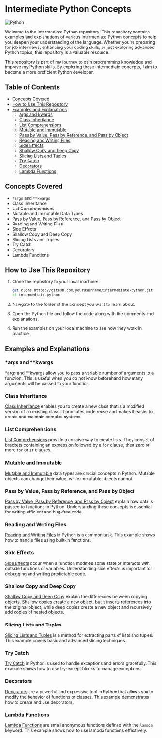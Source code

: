 # Intermediate Python Concepts
![Python](https://img.shields.io/badge/Python-3.x-blue.svg)

Welcome to the Intermediate Python repository! This repository contains examples and explanations of various intermediate Python concepts to help you deepen your understanding of the language. Whether you're preparing for job interviews, enhancing your coding skills, or just exploring advanced Python topics, this repository is a valuable resource.

This repository is part of my journey to gain programming knowledge and improve my Python skills. By exploring these intermediate concepts, I aim to become a more proficient Python developer.

## Table of Contents

- [Concepts Covered](#concepts-covered)
- [How to Use This Repository](#how-to-use-this-repository)
- [Examples and Explanations](#examples-and-explanations)
  - [args and kwargs](#args-and-kwargs)
  - [Class Inheritance](#class-inheritance)
  - [List Comprehensions](#list-comprehensions)
  - [Mutable and Immutable](#mutable-and-immutable)
  - [Pass by Value, Pass by Reference, and Pass by Object](#pass-by-value-pass-by-reference-and-pass-by-object)
  - [Reading and Writing Files](#reading-and-writing-files)
  - [Side Effects](#side-effects)
  - [Shallow Copy and Deep Copy](#shallow-copy-and-deep-copy)
  - [Slicing Lists and Tuples](#slicing-lists-and-tuples)
  - [Try Catch](#try-catch)
  - [Decorators](#decorators)
  - [Lambda Functions](#lambda-functions)

## Concepts Covered

- `*args` and `**kwargs`
- Class Inheritance
- List Comprehensions
- Mutable and Immutable Data Types
- Pass by Value, Pass by Reference, and Pass by Object
- Reading and Writing Files
- Side Effects
- Shallow Copy and Deep Copy
- Slicing Lists and Tuples
- Try Catch
- Decorators
- Lambda Functions

## How to Use This Repository

1. Clone the repository to your local machine:

   ```bash
   git clone https://github.com/yourusername/intermediate-python.git
   cd intermediate-python
   ```

2. Navigate to the folder of the concept you want to learn about.
3. Open the Python file and follow the code along with the comments and explanations.
4. Run the examples on your local machine to see how they work in practice.

## Examples and Explanations

### \*args and \*\*kwargs

[\*args and \*\*kwargs](./args_kwargs/playground.py) allow you to pass a variable number of arguments to a function. This is useful when you do not know beforehand how many arguments will be passed to your function.

### Class Inheritance

[Class Inheritance](./class_inherirance/main.py) enables you to create a new class that is a modified version of an existing class. It promotes code reuse and makes it easier to create and maintain complex systems.

### List Comprehensions

[List Comprehensions](./list_comprehensions/main.py) provide a concise way to create lists. They consist of brackets containing an expression followed by a `for` clause, then zero or more `for` or `if` clauses.

### Mutable and Immutable

[Mutable and Immutable](./mutable_immutable/main.py) data types are crucial concepts in Python. Mutable objects can change their value, while immutable objects cannot.

### Pass by Value, Pass by Reference, and Pass by Object

[Pass by Value, Pass by Reference, and Pass by Object](./pass_by_object_reference/main.py) explain how data is passed to functions in Python. Understanding these concepts is essential for writing efficient and bug-free code.

### Reading and Writing Files

[Reading and Writing Files](./reading_writing_files/main.py) in Python is a common task. This example shows how to handle files using built-in functions.

### Side Effects

[Side Effects](./side_effects/main.py) occur when a function modifies some state or interacts with outside functions or variables. Understanding side effects is important for debugging and writing predictable code.

### Shallow Copy and Deep Copy

[Shallow Copy and Deep Copy](./side_effects/main.py) explain the differences between copying objects. Shallow copies create a new object, but it inserts references into the original object, while deep copies create a new object and recursively add copies of nested objects.

### Slicing Lists and Tuples

[Slicing Lists and Tuples](./slicing/main.py) is a method for extracting parts of lists and tuples. This example covers basic and advanced slicing techniques.

### Try Catch

[Try Catch](./try_catch/main.py) in Python is used to handle exceptions and errors gracefully. This example shows how to use try-except blocks to manage exceptions.

### Decorators

[Decorators](./decorators/main.py) are a powerful and expressive tool in Python that allows you to modify the behavior of functions or classes. This example demonstrates how to create and use decorators.

### Lambda Functions

[Lambda Functions](./lambda/main.py) are small anonymous functions defined with the `lambda` keyword. This example shows how to use lambda functions effectively.
